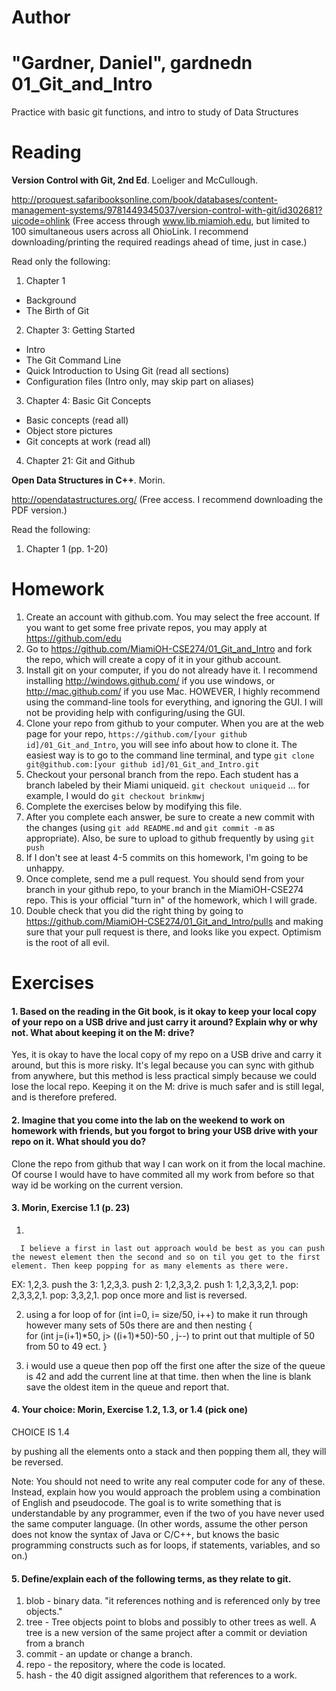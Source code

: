 Author
==========
"Gardner, Daniel", gardnedn
01_Git_and_Intro
================

Practice with basic git functions, and intro to study of Data Structures

Reading
=======

**Version Control with Git, 2nd Ed**. Loeliger and McCullough. 

http://proquest.safaribooksonline.com/book/databases/content-management-systems/9781449345037/version-control-with-git/id302681?uicode=ohlink (Free access through www.lib.miamioh.edu, but limited to 100 simultaneous users across all OhioLink. I recommend downloading/printing the required readings ahead of time, just in case.)

Read only the following:

1. Chapter 1
  * Background
  * The Birth of Git
2. Chapter 3: Getting Started
  * Intro
  * The Git Command Line
  * Quick Introduction to Using Git (read all sections)
  * Configuration files (Intro only, may skip part on aliases)
3. Chapter 4: Basic Git Concepts
  * Basic concepts (read all)
  * Object store pictures
  * Git concepts at work (read all)
4. Chapter 21: Git and Github

**Open Data Structures in C++**. Morin. 

http://opendatastructures.org/ (Free access. I recommend downloading the PDF version.)

Read the following:

1. Chapter 1 (pp. 1-20)

Homework
========

1. Create an account with github.com. You may select the free account. If you want to get some free private repos, you may apply at https://github.com/edu
2. Go to https://github.com/MiamiOH-CSE274/01_Git_and_Intro and fork the repo, which will create a copy of it in your github account.
3. Install git on your computer, if you do not already have it. I recommend installing http://windows.github.com/ if you use windows, or http://mac.github.com/ if you use Mac. HOWEVER, I highly recommend using the command-line tools for everything, and ignoring the GUI. I will not be providing help with configuring/using the GUI.
4. Clone your repo from github to your computer. When you are at the web page for your repo, `https://github.com/[your github id]/01_Git_and_Intro`, you will see info about how to clone it. The easiest way is to go to the command line terminal, and type `git clone git@github.com:[your github id]/01_Git_and_Intro.git`
5. Checkout your personal branch from the repo. Each student has a branch labeled by their Miami uniqueid. `git checkout uniqueid` ... for example, I would do `git checkout brinkmwj`
6. Complete the exercises below by modifying this file.
7. After you complete each answer, be sure to create a new commit with the changes (using `git add README.md` and `git commit -m` as appropriate). Also, be sure to upload to github frequently by using `git push`
8. If I don't see at least 4-5 commits on this homework, I'm going to be unhappy.
9. Once complete, send me a pull request. You should send from your branch in your github repo, to your branch in the MiamiOH-CSE274 repo. This is your official "turn in" of the homework, which I will grade.
10. Double check that you did the right thing by going to https://github.com/MiamiOH-CSE274/01_Git_and_Intro/pulls and making sure that your pull request is there, and looks like you expect. Optimism is the root of all evil.

Exercises
=========

#### 1. Based on the reading in the Git book, is it okay to keep your local copy of your repo on a USB drive and just carry it around? Explain why or why not. What about keeping it on the M: drive?

Yes, it is okay to have the local copy of my repo on a USB drive and carry it around, but this is more risky. It's legal because you can sync with github from anywhere, but this method is less practical simply because we could lose the local repo. Keeping it on the M: drive is much safer and is still legal, and is therefore prefered.

#### 2. Imagine that you come into the lab on the weekend to work on homework with friends, but you forgot to bring your USB drive with your repo on it. What should you do?

Clone the repo from github that way I can work on it from the local machine. Of course I would have to have commited all my work from before so that way id be working on the current version.

#### 3. Morin, Exercise 1.1 (p. 23)
1.

      I believe a first in last out approach would be best as you can push the newest element then the second and so on til you get to the first element. Then keep popping for as many elements as there were.
 EX: 1,2,3.  push the 3: 1,2,3,3. push 2: 1,2,3,3,2. push 1: 1,2,3,3,2,1. pop: 2,3,3,2,1. pop: 3,3,2,1. pop once more and list is reversed.
 

	
2. using a for loop of  for (int i=0,  i= size/50, i++) to make it run through however many sets of 50s there are and then nesting  {  
for (int j=(i+1)*50, j> ((i+1)*50)-50 , j--) to print out that  multiple of 50 from 50 to 49 ect.
}

3. i would use a queue then pop off the first one after the size of the queue is 42 and add the current line at that time. then when the line is blank save the oldest item in the queue and report that.
 

#### 4. Your choice: Morin, Exercise 1.2, 1.3, or 1.4 (pick one)

CHOICE IS 1.4

by pushing all the elements onto a stack and then popping them all, they will be reversed.


Note: You should not need to write any real computer code for any of these. Instead, explain how you would approach the problem using a combination of English and pseudocode. The goal is to write something that is understandable by any programmer, even if the two of you have never used the same computer language. (In other words, assume the other person does not know the syntax of Java or C/C++, but knows the basic programming constructs such as for loops, if statements, variables, and so on.)


#### 5. Define/explain each of the following terms, as they relate to git.

1. blob - binary data. "it references nothing and is referenced only by tree objects."
2. tree - Tree objects point to blobs and possibly to other trees as well. A tree is a new version of the same project after a commit or deviation from a branch
3. commit - an update or change a branch.
4. repo - the repository, where the code is located.
5. hash - the 40 digit assigned algorithem that references to a work.

